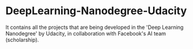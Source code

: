 # DeepLearning-Nanodegree-Udacity
It contains all the projects that are being developed in the 'Deep Learning Nanodegree' by Udacity, in collaboration with Facebook's AI team (scholarship).
